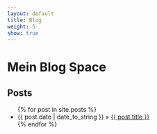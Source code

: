 ```yaml
---
layout: default
title: Blog
weight: 5
show: true
--- 
```

<h1>Mein Blog Space</h1>
<h2>Posts</h2>
<ul class="posts">{% for post in site.posts %}
<li>
  <span>
    {{ post.date | date_to_string }}
  </span>
  &raquo; <a href="{{ post.url }}">{{ post.title }}</a>
</li>
{% endfor %}</ul>
